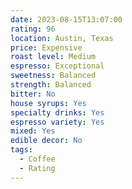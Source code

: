 ```yaml
---
date: 2023-08-15T13:07:00
rating: 96
location: Austin, Texas
price: Expensive
roast level: Medium
espresso: Exceptional
sweetness: Balanced
strength: Balanced
bitter: No
house syrups: Yes
specialty drinks: Yes
espresso variety: Yes
mixed: Yes
edible decor: No
tags:
  - Coffee
  - Rating
---
```



